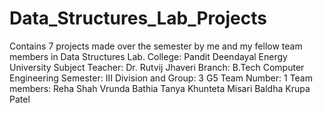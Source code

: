 # Data_Structures_Lab_Projects
Contains 7 projects made over the semester by me and my fellow team members in Data Structures Lab.
College: Pandit Deendayal Energy University
Subject Teacher: Dr. Rutvij Jhaveri
Branch: B.Tech Computer Engineering
Semester: III
Division and Group: 3 G5
Team Number: 1
Team members:
Reha Shah
Vrunda Bathia
Tanya Khunteta
Misari Baldha
Krupa Patel
